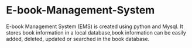 # E-book-Management-System
E-book Management System (EMS) is created using python and Mysql.
It stores book information in a local database,book information can be easily added, deleted, updated or searched in the book database.
